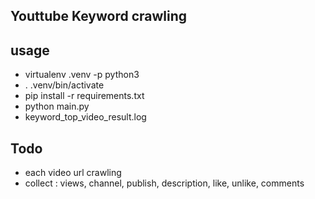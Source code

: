 ## Youttube Keyword crawling

## usage
- virtualenv .venv -p python3
- . .venv/bin/activate 
- pip install -r requirements.txt
- python main.py
- keyword_top_video_result.log

## Todo
- each video url crawling
- collect : views, channel, publish, description, like, unlike, comments
